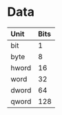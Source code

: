 # Data
| Unit      | Bits       |
| :-------- | :--------- |
| bit       | 1          |
| byte      | 8          |
| hword     | 16         |
| word      | 32         |
| dword     | 64         |
| qword     | 128        |

